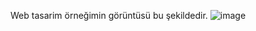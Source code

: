 Web tasarim örneğimin görüntüsü bu şekildedir.
![image](https://user-images.githubusercontent.com/78659151/220372332-3e74dce1-9535-42ae-9bfc-d76aea06ffba.png)
